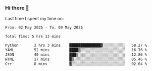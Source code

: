 ### Hi there 👋

<!--
**Grav1tum/Grav1tum** is a ✨ _special_ ✨ repository because its `README.md` (this file) appears on your GitHub profile.

Here are some ideas to get you started:

- 🔭 I’m currently working on ...
- 🌱 I’m currently learning ...
- 👯 I’m looking to collaborate on ...
- 🤔 I’m looking for help with ...
- 💬 Ask me about ...
- 📫 How to reach me: ...
- 😄 Pronouns: ...
- ⚡ Fun fact: ...
-->
Last time I spent my time on:
<!--START_SECTION:waka-->

```txt
From: 02 May 2025 - To: 09 May 2025

Total Time: 5 hrs 13 mins

Python       3 hrs 3 mins    ██████████████▓░░░░░░░░░░   58.27 %
YAML         52 mins         ████▒░░░░░░░░░░░░░░░░░░░░   16.76 %
JSON         40 mins         ███▒░░░░░░░░░░░░░░░░░░░░░   12.86 %
HTML         17 mins         █▒░░░░░░░░░░░░░░░░░░░░░░░   05.46 %
C++          8 mins          ▓░░░░░░░░░░░░░░░░░░░░░░░░   02.64 %
```

<!--END_SECTION:waka-->
